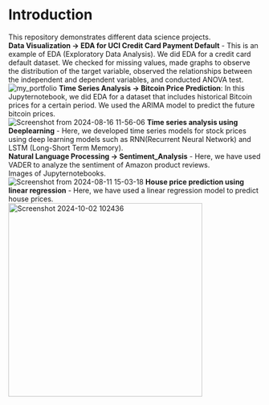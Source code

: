# Introduction
This repository demonstrates different data science projects.\
**Data Visualization -> EDA for UCI Credit Card Payment Default** - This is an example of EDA (Exploratory Data Analysis). We did EDA for a credit card default dataset. We checked for missing values, made graphs to observe the distribution of the target variable, observed the relationships between the independent and dependent variables, and conducted ANOVA test.<br/> 
![my_portfolio](https://github.com/casper6020/My-Portfolio/assets/147402829/55981a50-1f6f-4c18-8fcf-c7ae108a1280)
**Time Series Analysis -> Bitcoin Price Prediction**: In this Jupyternotebook, we did EDA for a dataset that includes historical Bitcoin prices for a certain period. We used the ARIMA model to predict the future bitcoin prices.<br/> 
![Screenshot from 2024-08-16 11-56-06](https://github.com/user-attachments/assets/543062d4-4b60-482d-bba5-cfe06ec4f972)
**Time series analysis using Deeplearning** - Here, we developed time series models for stock prices using deep learning models such as RNN(Recurrent Neural Network) and LSTM (Long-Short Term Memory).<br/>
**Natural Language Processing -> Sentiment_Analysis** - Here, we have used VADER to analyze the sentiment of Amazon product reviews.<br/>
Images of Jupyternotebooks.<br/>
![Screenshot from 2024-08-11 15-03-18](https://github.com/user-attachments/assets/ed682ccc-b3aa-4221-b2d0-380bf507c076)
**House price prediction using linear regression** - Here, we have used a linear regression model to predict house prices. <br/>
<img width="386" alt="Screenshot 2024-10-02 102436" src="https://github.com/user-attachments/assets/2a16e666-9343-4f30-a2a1-e2286b65f318">



